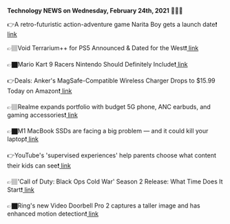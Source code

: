 <b>Technology NEWS on Wednesday, February 24th, 2021</b> 📡📡📡 

👉A retro-futuristic action-adventure game Narita Boy gets a launch date❗️<a href='https://techblock.club/?p=10291'> link</a>

👉🏽Void Terrarium++ for PS5 Announced & Dated for the West❗️<a href='https://techblock.club/?p=10293'> link</a>

👉🏿Mario Kart 9 Racers Nintendo Should Definitely Include❗️<a href='https://techblock.club/?p=10295'> link</a>

👉Deals: Anker's MagSafe-Compatible Wireless Charger Drops to $15.99 Today on Amazon❗️<a href='https://techblock.club/?p=10297'> link</a>

👉🏽Realme expands portfolio with budget 5G phone, ANC earbuds, and gaming accessories❗️<a href='https://techblock.club/?p=10299'> link</a>

👉🏿M1 MacBook SSDs are facing a big problem — and it could kill your laptop❗️<a href='https://techblock.club/?p=10301'> link</a>

👉YouTube's 'supervised experiences' help parents choose what content their kids can see❗️<a href='https://techblock.club/?p=10303'> link</a>

👉🏽'Call of Duty: Black Ops Cold War' Season 2 Release: What Time Does It Start❗️<a href='https://techblock.club/?p=10305'> link</a>

👉🏿Ring's new Video Doorbell Pro 2 captures a taller image and has enhanced motion detection❗️<a href='https://techblock.club/?p=10307'> link</a>

